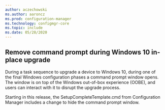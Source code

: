 ```yaml
---
author: aczechowski
ms.author: aaroncz
ms.prod: configuration-manager
ms.technology: configmgr-core
ms.topic: include
ms.date: 05/28/2020
---
```


## <a name="bkmk_ipucmd"></a> Remove command prompt during Windows 10 in-place upgrade

<!--2837795-->

During a task sequence to upgrade a device to Windows 10, during one of the final Windows configuration phases a command prompt window opens. The window is on top of the Windows out-of-box experience (OOBE), and users can interact with it to disrupt the upgrade process.

Starting in this release, the SetupCompleteTemplate.cmd from Configuration Manager includes a change to hide the command prompt window.
